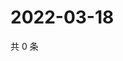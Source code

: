 # 2022-03-18

共 0 条

<!-- BEGIN WEIBO -->
<!-- 最后更新时间 Fri Mar 18 2022 06:15:01 GMT+0800 (China Standard Time) -->

<!-- END WEIBO -->
